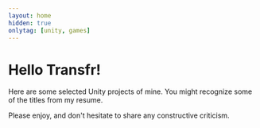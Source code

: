 ```yaml
---
layout: home
hidden: true
onlytag: [unity, games]
---
```


# Hello Transfr!

Here are some selected Unity projects of mine. You might recognize some of the titles from my resume. 

Please enjoy, and don't hesitate to share any constructive criticism.